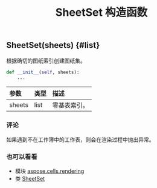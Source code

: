 ﻿---
title: SheetSet 构造函数
second_title: Aspose.Cells for Python via .NET API 参考文献
description:
type: docs
weight: 10
url: /zh/python-net/aspose.cells.rendering/sheetset/__init__/
is_root: false
---
##  SheetSet(sheets) {#list}
根据确切的图纸索引创建图纸集。



```python
def __init__(self, sheets):
    ...
```


|参数|类型|描述|
| :- | :- | :- |
| sheets | list |零基表索引。|
### 评论

如果遇到不在工作簿中的工作表，则会在渲染过程中抛出异常。


### 也可以看看

* 模块 [aspose.cells.rendering](../../)
* 类 [SheetSet](/cells/zh/python-net/aspose.cells.rendering/sheetset)
